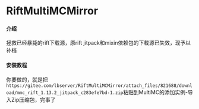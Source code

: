 # RiftMultiMCMirror

#### 介绍
拯救已经暴毙的rift下载源，原rift jitpack和mixin依赖包的下载源已失效，现予以补档

#### 安装教程

你要做的，就是把`https://gitee.com/lbserver/RiftMultiMCMirror/attach_files/821688/download/mmc_rift_1.13.2_jitpack_c283efe7bd-1.zip`粘贴到MultiMC的添加实例-导入Zip压缩包，完事了

